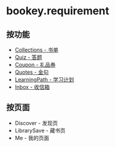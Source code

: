 # bookey.requirement

## 按功能

- [Collections - 书单](https://github.com/bookey-dev/bookey.requirement/issues/9)
- [Quiz - 答题](https://github.com/bookey-dev/bookey.requirement/issues/6)
- [Coupon - 礼品券](https://github.com/bookey-dev/bookey.requirement/issues/5)
- [Quotes - 金句](https://github.com/bookey-dev/bookey.requirement/issues/3)
- [LearningPath - 学习计划](https://github.com/bookey-dev/bookey.requirement/issues/7)
- [Inbox - 收信箱](https://github.com/bookey-dev/bookey.requirement/issues/8)

## 按页面

- Discover - 发现页
- LibrarySave - 藏书页
- Me - 我的页面


